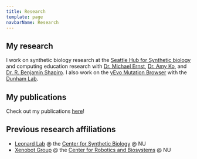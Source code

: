 ```yaml
---
title: Research
template: page
navbarName: Research
---
```


## My research

I work on synthetic biology research at the [Seattle Hub for Synthetic biology](https://alleninstitute.org/division/seattle-hub-for-synthetic-biology/) and computing education research with [Dr. Michael Ernst](https://www.cs.washington.edu/homes/mernst/), [Dr. Amy Ko](https://faculty.washington.edu/ajko/), and [Dr. R. Benjamin Shapiro](https://benshapi.ro/).
I also work on the [yEvo Mutation Browser](https://yevo.org/mutation-browser/) with the [Dunham Lab](https://depts.washington.edu/dunhamlab/).

## My publications

Check out my publications [here](https://scholar.google.com/citations?user=OSM64T8AAAAJ)!

## Previous research affiliations

- [Leonard Lab](https://www.leonard.northwestern.edu/) @ the [Center for Synthetic Biology](https://syntheticbiology.northwestern.edu/) @ NU
- [Xenobot Group](https://www.xenobot.group/) @ the [Center for Robotics and Biosystems](https://robotics.northwestern.edu/) @ NU
